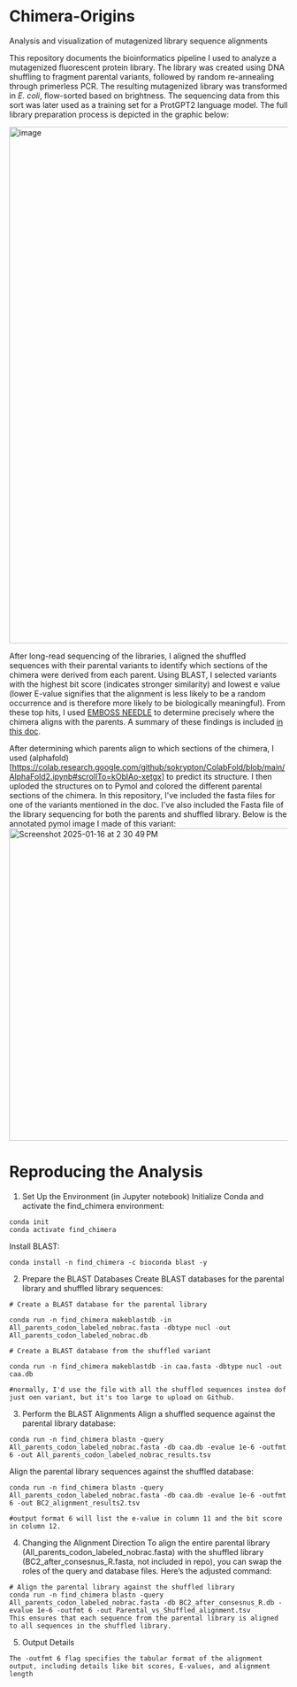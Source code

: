 # Chimera-Origins
Analysis and visualization of mutagenized library sequence alignments

This repository documents the bioinformatics pipeline I used to analyze a mutagenized fluorescent protein library. The library was created using DNA shuffling to fragment parental variants, followed by random re-annealing through primerless PCR. The resulting mutagenized library was transformed in *E. coli*, flow-sorted based on brightness. The sequencing data from this sort was later used as a training set for a ProtGPT2 language model. The full library preparation process is depicted in the graphic below:

<img width="934" alt="image" src="https://github.com/user-attachments/assets/f875a5ae-e5f8-4687-8eda-1678d592339b" />

After long-read sequencing of the libraries, I aligned the shuffled sequences with their parental variants to identify which sections of the chimera were derived from each parent. Using BLAST, I selected variants with the highest bit score (indicates stronger similarity) and lowest e value (lower E-value signifies that the alignment is less likely to be a random occurrence and is therefore more likely to be biologically meaningful). From these top hits, I used [EMBOSS NEEDLE](https://www.ebi.ac.uk/jdispatcher/psa/emboss_needle) to determine precisely where the chimera aligns with the parents. A summary of these findings is included [in this doc](https://docs.google.com/document/d/16SDklMaBfDLj5UsnRXUyHSzPwHZA0g1PTXB5TC_d980/edit?usp=sharing).

After determining which parents align to which sections of the chimera, I used (alphafold)[https://colab.research.google.com/github/sokrypton/ColabFold/blob/main/AlphaFold2.ipynb#scrollTo=kOblAo-xetgx] to predict its structure. I then uploded the structures on to Pymol and colored the different parental sections of the chimera.
In this repository, I've included the fasta files for one of the variants mentioned in the doc. I've also included the Fasta file of the library sequencing for both the parents and shuffled library. Below is the annotated pymol image I made of this variant:
<img width="565" alt="Screenshot 2025-01-16 at 2 30 49 PM" src="https://github.com/user-attachments/assets/b7cc1fab-2563-4c2b-9e09-42744fce34d0" />



# Reproducing the Analysis
1. Set Up the Environment (in Jupyter notebook)
Initialize Conda and activate the find_chimera environment:

```
conda init
conda activate find_chimera
```

Install BLAST:

```
conda install -n find_chimera -c bioconda blast -y
```

2. Prepare the BLAST Databases
Create BLAST databases for the parental library and shuffled library sequences:

```
# Create a BLAST database for the parental library

conda run -n find_chimera makeblastdb -in All_parents_codon_labeled_nobrac.fasta -dbtype nucl -out All_parents_codon_labeled_nobrac.db

# Create a BLAST database from the shuffled variant

conda run -n find_chimera makeblastdb -in caa.fasta -dbtype nucl -out caa.db

#normally, I'd use the file with all the shuffled sequences instea dof just oen variant, but it's too large to upload on Github. 
```

3. Perform the BLAST Alignments
Align a shuffled sequence against the parental library database:

```
conda run -n find_chimera blastn -query All_parents_codon_labeled_nobrac.fasta -db caa.db -evalue 1e-6 -outfmt 6 -out All_parents_codon_labeled_nobrac_results.tsv
```

Align the parental library sequences against the shuffled database:

```
conda run -n find_chimera blastn -query All_parents_codon_labeled_nobrac.fasta -db caa.db -evalue 1e-6 -outfmt 6 -out BC2_alignment_results2.tsv

#output format 6 will list the e-value in column 11 and the bit score in column 12.
```

4. Changing the Alignment Direction
To align the entire parental library (All_parents_codon_labeled_nobrac.fasta) with the shuffled library (BC2_after_consesnus_R.fasta, not included in repo), you can swap the roles of the query and database files. Here’s the adjusted command:
```
# Align the parental library against the shuffled library
conda run -n find_chimera blastn -query All_parents_codon_labeled_nobrac.fasta -db BC2_after_consesnus_R.db -evalue 1e-6 -outfmt 6 -out Parental_vs_Shuffled_alignment.tsv
This ensures that each sequence from the parental library is aligned to all sequences in the shuffled library.
```
5. Output Details
```
The -outfmt 6 flag specifies the tabular format of the alignment output, including details like bit scores, E-values, and alignment length
```
